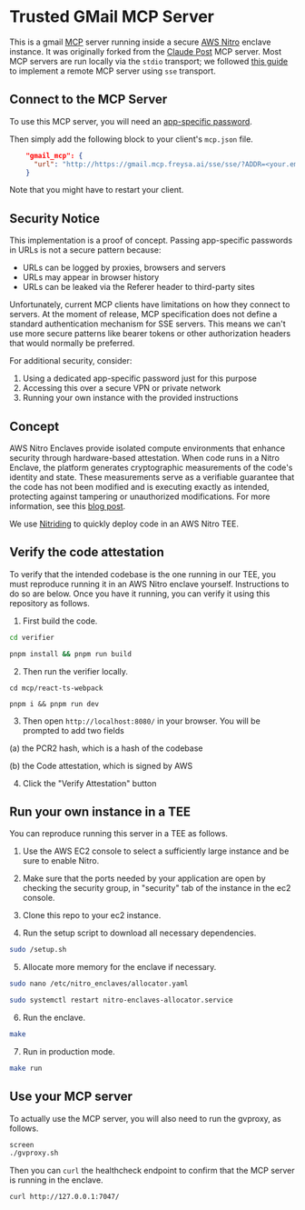 # Trusted GMail MCP Server

This is a gmail [MCP](https://modelcontextprotocol.io/introduction) server running inside a secure [AWS Nitro](https://aws.amazon.com/ec2/nitro/) enclave instance. It was originally forked from the [Claude Post](https://github.com/ZilongXue/claude-post) MCP server. Most MCP servers are run locally via the `stdio` transport; we followed [this guide](https://www.ragie.ai/blog/building-a-server-sent-events-sse-mcp-server-with-fastapi) to implement a remote MCP server using `sse` transport.

## Connect to the MCP Server

To use this MCP server, you will need an [app-specific password](https://myaccount.google.com/apppasswords).


Then simply add the following block to your client's `mcp.json` file.
```json
    "gmail_mcp": {
      "url": "http://https://gmail.mcp.freysa.ai/sse/sse/?ADDR=<your.email@gmail.com>&ASP=<your app-specific password>"
    }
```

Note that you might have to restart your client.

## Security Notice

This implementation is a proof of concept. Passing app-specific passwords in URLs is not a secure pattern because:
- URLs can be logged by proxies, browsers and servers
- URLs may appear in browser history
- URLs can be leaked via the Referer header to third-party sites

Unfortunately, current MCP clients have limitations on how they connect to servers. At the moment of release, MCP specification does not define a standard authentication mechanism for SSE servers. This means we can't use more secure patterns like bearer tokens or other authorization headers that would normally be preferred.

For additional security, consider:
1. Using a dedicated app-specific password just for this purpose
2. Accessing this over a secure VPN or private network
3. Running your own instance with the provided instructions

## Concept

AWS Nitro Enclaves provide isolated compute environments that enhance security through hardware-based attestation. When code runs in a Nitro Enclave, the platform generates cryptographic measurements of the code's identity and state. These measurements serve as a verifiable guarantee that the code has not been modified and is executing exactly as intended, protecting against tampering or unauthorized modifications. For more information, see this [blog post](https://blog.trailofbits.com/2024/02/16/a-few-notes-on-aws-nitro-enclaves-images-and-attestation/).

We use [Nitriding](https://github.com/brave/nitriding-daemon) to quickly deploy code in an AWS Nitro TEE.

## Verify the code attestation

To verify that the intended codebase is the one running in our TEE, you must reproduce running it in an AWS Nitro enclave yourself. Instructions to do so are below. Once you have it running, you can verify it using this repository as follows.

1. First build the code.

```sh
cd verifier

pnpm install && pnpm run build
```

2. Then run the verifier locally.
```
cd mcp/react-ts-webpack

pnpm i && pnpm run dev
```

3. Then open `http://localhost:8080/` in your browser. You will be prompted to add two fields

  (a) the PCR2 hash, which is a hash of the codebase

  (b) the Code attestation, which is signed by AWS

4. Click the "Verify Attestation" button

## Run your own instance in a TEE

You can reproduce running this server in a TEE as follows.

1. Use the AWS EC2 console to select a sufficiently large instance and be sure to enable Nitro.

2. Make sure that the ports needed by your application are open by checking the security group, in "security" tab of the instance in the ec2 console.

3. Clone this repo to your ec2 instance.

4. Run the setup script to download all necessary dependencies.
```bash
sudo /setup.sh
```

5. Allocate more memory for the enclave if necessary.
```bash
sudo nano /etc/nitro_enclaves/allocator.yaml

sudo systemctl restart nitro-enclaves-allocator.service
```

6. Run the enclave.
```bash
make
```

7. Run in production mode.
```bash
make run
```

## Use your MCP server

To actually use the MCP server, you will also need to run the gvproxy, as follows.

```bash
screen
./gvproxy.sh
```

Then you can `curl` the healthcheck endpoint to confirm that the MCP server is running in the enclave.

```bash
curl http://127.0.0.1:7047/
```
